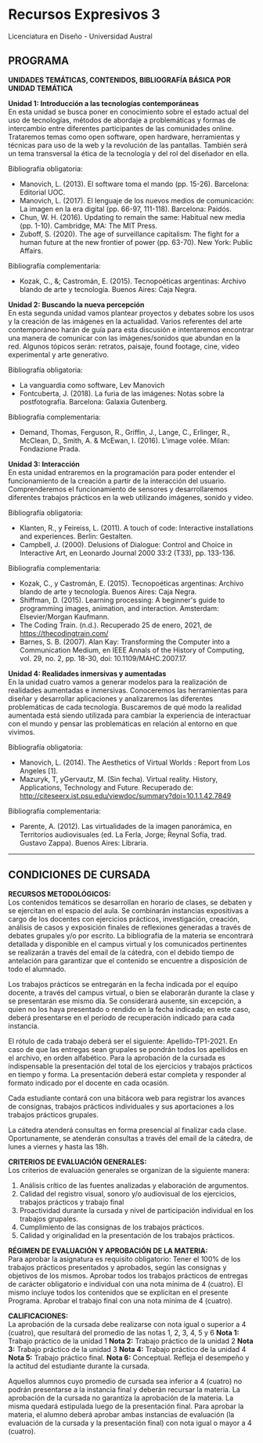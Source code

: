 # Recursos Expresivos 3

Licenciatura en Diseño - Universidad Austral

## PROGRAMA

**UNIDADES TEMÁTICAS, CONTENIDOS, BIBLIOGRAFÍA BÁSICA POR UNIDAD TEMÁTICA**

**Unidad 1: Introducción a las tecnologías contemporáneas**  
En esta unidad se busca poner en conocimiento sobre el estado actual del uso de tecnologías, métodos de abordaje a problemáticas y formas de intercambio entre diferentes participantes de las comunidades online. Trataremos temas como open software, open hardware, herramientas y técnicas para uso de la web y la revolución de las pantallas. También será un tema transversal la ética de la tecnología y del rol del diseñador en ella.


Bibliografía obligatoria:
- Manovich, L. (2013). El software toma el mando (pp. 15-26). Barcelona: Editorial UOC.
- Manovich, L. (2017). El lenguaje de los nuevos medios de comunicación: La imagen en la era digital (pp. 66-97, 111-118). Barcelona: Paidós.
- Chun, W. H. (2016). Updating to remain the same: Habitual new media (pp. 1-10). Cambridge, MA: The MIT Press.
- Zuboff, S. (2020). The age of surveillance capitalism: The fight for a human future at the new frontier of power (pp. 63-70). New York: Public Affairs.

Bibliografía complementaria: 
- Kozak, C., &; Castromán, E. (2015). Tecnopoéticas argentinas: Archivo blando de arte y tecnología. Buenos Aires: Caja Negra.


**Unidad 2: Buscando la nueva percepción**  
En esta segunda unidad vamos plantear proyectos y debates sobre los usos y la creación de las imágenes en la actualidad. Varios referentes del arte contemporáneo harán de guía para esta discusión e intentaremos encontrar una manera de comunicar con las imágenes/sonidos que abundan en la red. Algunos tópicos serán: retratos, paisaje, found footage, cine, video experimental y arte generativo.


Bibliografía obligatoria:
- La vanguardia como software, Lev Manovich
- Fontcuberta, J. (2018). La furia de las imágenes: Notas sobre la postfotografía. Barcelona: Galaxia Gutenberg.

Bibliografía complementaria: 
- Demand, Thomas, Ferguson, R., Griffin, J., Lange, C., Erlinger, R., McClean, D., Smith, A. & McEwan, I. (2016). L'image volée. Milan: Fondazione Prada.

**Unidad 3: Interacción**  
En esta unidad entraremos en la programación para poder entender el funcionamiento de la creación a partir de la interacción del usuario. Comprenderemos el funcionamiento de sensores y desarrollaremos diferentes trabajos prácticos en la web utilizando imágenes, sonido y video.

Bibliografía obligatoria:
- Klanten, R., y Feireiss, L. (2011). A touch of code: Interactive installations and experiences. Berlin: Gestalten.
- Campbell, J. (2000). Delusions of Dialogue: Control and Choice in Interactive Art, en Leonardo Journal 2000 33:2 (T33), pp. 133-136.

Bibliografía complementaria: 
- Kozak, C., y Castromán, E. (2015). Tecnopoéticas argentinas: Archivo blando de arte y tecnología. Buenos Aires: Caja Negra.
- Shiffman, D. (2015). Learning processing: A beginner's guide to programming images, animation, and interaction. Amsterdam: Elsevier/Morgan Kaufmann.
- The Coding Train. (n.d.). Recuperado 25 de enero, 2021, de https://thecodingtrain.com/
- Barnes, S. B. (2007). Alan Kay: Transforming the Computer into a Communication Medium, en IEEE Annals of the History of Computing, vol. 29, no. 2, pp. 18-30, doi: 10.1109/MAHC.2007.17.

**Unidad 4: Realidades inmersivas y aumentadas**  
En la unidad cuatro vamos a generar modelos para la realización de realidades aumentadas e inmersivas. Conoceremos las herramientas para diseñar y desarrollar aplicaciones y analizaremos las diferentes problemáticas de cada tecnología. Buscaremos de qué modo la realidad aumentada está siendo utilizada para cambiar la experiencia de interactuar con el mundo y pensar las problemáticas en relación al entorno en que vivimos.

Bibliografía obligatoria:
- Manovich, L. (2014). The Aesthetics of Virtual Worlds : Report from Los Angeles [1].
- Mazuryk, T, yGervautz, M. (Sin fecha). Virtual reality. History, Applications, Technology and Future. Recuperado de: http://citeseerx.ist.psu.edu/viewdoc/summary?doi=10.1.1.42.7849

Bibliografía complementaria: 
- Parente, A. (2012). Las virtualidades de la imagen panorámica, en Territorios audiovisuales (ed. La Ferla, Jorge; Reynal Sofía, trad. Gustavo Zappa). Buenos Aires: Libraria.

---
## CONDICIONES DE CURSADA

**RECURSOS METODOLÓGICOS:**  
Los contenidos temáticos se desarrollan en horario de clases, se debaten y se ejercitan en el espacio del aula. Se combinarán instancias expositivas a cargo de los docentes con ejercicios prácticos, investigación, creación, análisis de casos y exposición finales de reflexiones generadas a través de debates grupales y/o por escrito. La bibliografía de la materia se encontrará detallada y disponible en el campus virtual y los comunicados pertinentes se realizarán a través del email de la cátedra, con el debido tiempo de antelación para garantizar que el contenido se encuentre a disposición de todo el alumnado.

Los trabajos prácticos se entregarán en la fecha indicada por el equipo docente, a través del campus virtual, o bien se elaborarán durante la clase y se presentarán ese mismo día. Se considerará ausente, sin excepción, a quien no los haya presentado o rendido en la fecha indicada; en este caso, deberá presentarse en el período de recuperación indicado para cada instancia. 

El rótulo de cada trabajo deberá ser el siguiente: Apellido-TP1-2021. En caso de que las entregas sean grupales se pondrán todos los apellidos en el archivo, en orden alfabético. Para la aprobación de la cursada es indispensable la presentación del total de los ejercicios y trabajos prácticos en tiempo y forma. La presentación deberá estar completa y responder al formato indicado por el docente en cada ocasión. 

Cada estudiante contará con una bitácora web para registrar los avances de consignas, trabajos prácticos individuales y sus aportaciones a los trabajos prácticos grupales.

La cátedra atenderá consultas en forma presencial al finalizar cada clase. Oportunamente, se atenderán consultas a través del email de la cátedra, de lunes a viernes y hasta las 18h.

**CRITERIOS DE EVALUACIÓN GENERALES:**  
Los criterios de evaluación generales se organizan de la siguiente manera: 

1. Análisis crítico de las fuentes analizadas y elaboración de argumentos.
2. Calidad del registro visual, sonoro y/o audiovisual de los ejercicios, trabajos prácticos y trabajo final
3. Proactividad durante la cursada y nivel de participación individual en los trabajos grupales.
4. Cumplimiento de las consignas de los trabajos prácticos.
5. Calidad y originalidad en la presentación de los trabajos prácticos.


**RÉGIMEN DE EVALUACIÓN Y APROBACIÓN DE LA MATERIA:**  
Para aprobar la asignatura es requisito obligatorio: 
Tener el 100% de los trabajos prácticos presentados y aprobados, según las consignas y objetivos de los mismos. 
Aprobar todos los trabajos prácticos de entregas de carácter obligatorio e individual con una nota mínima de 4 (cuatro). El mismo incluye todos los contenidos que se explicitan en el presente Programa. 
Aprobar el trabajo final con una nota mínima de 4 (cuatro).

**CALIFICACIONES:**  
La aprobación de la cursada debe realizarse con nota igual o superior a 4 (cuatro), que resultará del promedio de las notas 1, 2, 3, 4, 5 y 6 
**Nota 1:** Trabajo práctico de la unidad 1
**Nota 2:** Trabajo práctico de la unidad 2
**Nota 3:** Trabajo práctico de la unidad 3
**Nota 4:** Trabajo práctico de la unidad 4
**Nota 5:** Trabajo práctico final.
**Nota 6:** Conceptual. Refleja el desempeño y la actitud del estudiante durante la cursada. 

Aquellos alumnos cuyo promedio de cursada sea inferior a 4 (cuatro) no podrán presentarse a la instancia final y deberán recursar la materia. La aprobación de la cursada no garantiza la aprobación de la materia. La misma quedará estipulada luego de la presentación final. Para aprobar la materia, el alumno deberá aprobar ambas instancias de evaluación (la evaluación de la cursada y la presentación final) con nota igual o mayor a 4 (cuatro).
